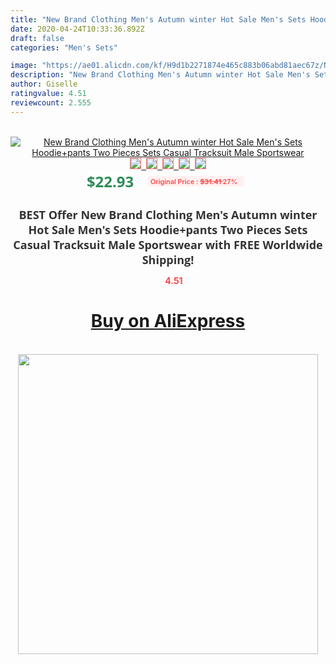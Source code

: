 ```yaml
---
title: "New Brand Clothing Men's Autumn winter Hot Sale Men's Sets Hoodie+pants Two Pieces Sets Casual Tracksuit Male Sportswear"
date: 2020-04-24T10:33:36.892Z
draft: false
categories: "Men's Sets"

image: "https://ae01.alicdn.com/kf/H9d1b2271874e465c883b06abd81aec67z/New-Brand-Clothing-Men-s-Autumn-winter-Hot-Sale-Men-s-Sets-Hoodie-pants-Two-Pieces.jpg"
description: "New Brand Clothing Men's Autumn winter Hot Sale Men's Sets Hoodie+pants Two Pieces Sets Casual Tracksuit Male Sportswear"
author: Giselle
ratingvalue: 4.51
reviewcount: 2.555
---
```

<br>
<div style="text-align: center;">
<a href="https://s.click.aliexpress.com/e/_AotJ2d" target="_blank" rel="nofollow noopener noreferrer"><img alt="New Brand Clothing Men's Autumn winter Hot Sale Men's Sets Hoodie+pants Two Pieces Sets Casual Tracksuit Male Sportswear" class="magnifier-image" src="https://ae01.alicdn.com/kf/H9d1b2271874e465c883b06abd81aec67z/New-Brand-Clothing-Men-s-Autumn-winter-Hot-Sale-Men-s-Sets-Hoodie-pants-Two-Pieces.jpg_640x640.jpg">
<br>
<img style="border:1px solid salmon" src="https://ae01.alicdn.com/kf/H9d1b2271874e465c883b06abd81aec67z/New-Brand-Clothing-Men-s-Autumn-winter-Hot-Sale-Men-s-Sets-Hoodie-pants-Two-Pieces.jpg_120x120.jpg">&nbsp;&nbsp;<img style="border:1px solid salmon" src="https://ae01.alicdn.com/kf/Hcddef07f63be4c149a0180be54aaf4f6f/New-Brand-Clothing-Men-s-Autumn-winter-Hot-Sale-Men-s-Sets-Hoodie-pants-Two-Pieces.jpg_120x120.jpg">&nbsp;&nbsp;<img style="border:1px solid salmon" src="https://ae01.alicdn.com/kf/H3e54ce029d5a46488a5e42900d91dd50r/New-Brand-Clothing-Men-s-Autumn-winter-Hot-Sale-Men-s-Sets-Hoodie-pants-Two-Pieces.jpg_120x120.jpg">&nbsp;&nbsp;<img style="border:1px solid salmon" src="https://ae01.alicdn.com/kf/He96dace4916e4159b9f695aa9ade7cdaq/New-Brand-Clothing-Men-s-Autumn-winter-Hot-Sale-Men-s-Sets-Hoodie-pants-Two-Pieces.jpg_120x120.jpg">&nbsp;&nbsp;<img style="border:1px solid salmon" src="https://ae01.alicdn.com/kf/He5ac3e5c9c0e4c1aa08192c40570ad43q/New-Brand-Clothing-Men-s-Autumn-winter-Hot-Sale-Men-s-Sets-Hoodie-pants-Two-Pieces.jpg_120x120.jpg"></a></div><br0>
<div style="text-align: center;"><span style="background-color: white; border: 0px; box-sizing: border-box; color: seagreen; display: inline-block; font-family: &quot;open sans&quot; , &quot;arial&quot; , &quot;helvetica&quot; , sans-serif , &quot;heiti&quot;; font-size: 24px; font-stretch: inherit; font-weight: 700; line-height: inherit; margin: 0px 10px 0px 0px; padding: 0px; vertical-align: middle;">$22.93 </span>
<span style="background: rgb(255 , 241 , 241); border-radius: 3px; border: 0px; box-sizing: border-box; color: #ff4747; display: inline-block; font-family: inherit; font-size: 12px; font-stretch: inherit; font-style: inherit; font-variant: inherit; font-weight: 600; line-height: inherit; margin: 0px; padding: 2px 5px; transform: scale(0.9); vertical-align: middle;">Original Price : <b style="text-decoration: line-through;">$31.41 </b> 27%&nbsp;&nbsp;</span></div>
<h1 style="color: #333333; display: inline-block; font-family: &quot;open sans&quot; , &quot;arial&quot; , &quot;helvetica&quot; , sans-serif , &quot;heiti&quot;; font-size: 18px; font-stretch: inherit; font-weight: 700; text-align: center;">BEST Offer New Brand Clothing Men's Autumn winter Hot Sale Men's Sets Hoodie+pants Two Pieces Sets Casual Tracksuit Male Sportswear with FREE Worldwide Shipping!</h1>
<div style="color: #ff4747; text-align: center;">
<img src="https://4.bp.blogspot.com/-M0ZcTcb-5uY/XleCXlxnR4I/AAAAAAAAAEc/OrjgMkXV1oMQFaCRZj5HQwOCBcu3w1FegCPcBGAYYCw/s1600/star.png" style="height: 15px;">&nbsp;<b>4.51</b></div>
<div class="button_cont" align="center"><a class="buynow_a" href="https://s.click.aliexpress.com/e/_AotJ2d" target="_blank" rel="nofollow noopener noreferrer"><H1>Buy on AliExpress</H1></a></div><br>
<div class="separator" style="clear: both; text-align: center;">
<img src="https://lh3.googleusercontent.com/-pTy5HemUv9M/XlePHvY0dAI/AAAAAAAAAE4/0nX5iRUoIWY8eMW9Dpxeirr157OZliDIgCLcBGAsYHQ/s1600/badge.gif" width="480">
</div>
